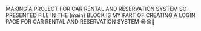 
MAKING A PROJECT FOR CAR RENTAL AND RESERVATION SYSTEM
SO PRESENTED FILE IN THE (main) BLOCK IS MY PART OF CREATING A LOGIN PAGE FOR CAR RENTAL AND RESERVATION SYSTEM
😎😎👑
